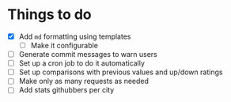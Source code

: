 # Things to do

* [x] Add `md` formatting using templates
  * [ ] Make it configurable
* [ ] Generate commit messages to warn users
* [ ] Set up a cron job to do it automatically
* [ ] Set up comparisons with previous values and up/down ratings
* [ ] Make only as many requests as needed
* [ ] Add stats githubbers per city
